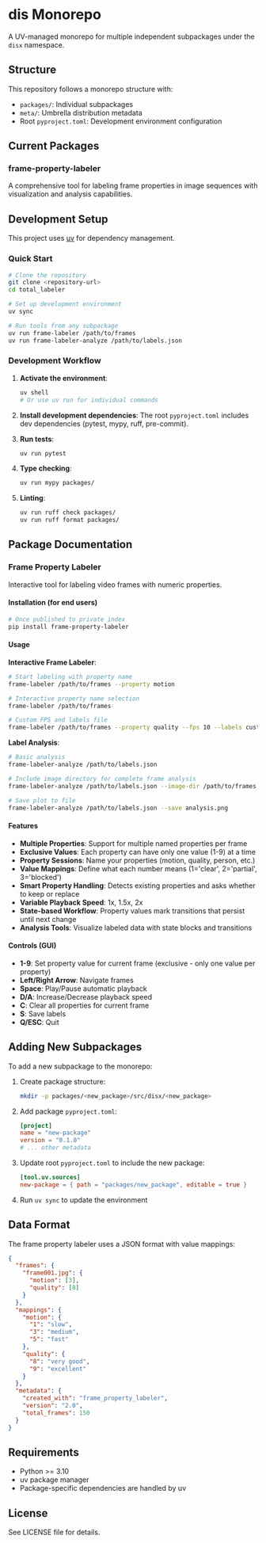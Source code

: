 # dis Monorepo

A UV-managed monorepo for multiple independent subpackages under the `disx` namespace.

## Structure

This repository follows a monorepo structure with:
- `packages/`: Individual subpackages
- `meta/`: Umbrella distribution metadata
- Root `pyproject.toml`: Development environment configuration

## Current Packages

### frame-property-labeler

A comprehensive tool for labeling frame properties in image sequences with visualization and analysis capabilities.

## Development Setup

This project uses [uv](https://docs.astral.sh/uv/) for dependency management. 

### Quick Start

```bash
# Clone the repository
git clone <repository-url>
cd total_labeler

# Set up development environment
uv sync

# Run tools from any subpackage
uv run frame-labeler /path/to/frames
uv run frame-labeler-analyze /path/to/labels.json
```

### Development Workflow

1. **Activate the environment**:
   ```bash
   uv shell
   # Or use uv run for individual commands
   ```

2. **Install development dependencies**:
   The root `pyproject.toml` includes dev dependencies (pytest, mypy, ruff, pre-commit).

3. **Run tests**:
   ```bash
   uv run pytest
   ```

4. **Type checking**:
   ```bash
   uv run mypy packages/
   ```

5. **Linting**:
   ```bash
   uv run ruff check packages/
   uv run ruff format packages/
   ```

## Package Documentation

### Frame Property Labeler

Interactive tool for labeling video frames with numeric properties.

#### Installation (for end users)

```bash
# Once published to private index
pip install frame-property-labeler
```

#### Usage

**Interactive Frame Labeler**:
```bash
# Start labeling with property name
frame-labeler /path/to/frames --property motion

# Interactive property name selection
frame-labeler /path/to/frames

# Custom FPS and labels file
frame-labeler /path/to/frames --property quality --fps 10 --labels custom_labels.json
```

**Label Analysis**:
```bash
# Basic analysis
frame-labeler-analyze /path/to/labels.json

# Include image directory for complete frame analysis
frame-labeler-analyze /path/to/labels.json --image-dir /path/to/frames

# Save plot to file
frame-labeler-analyze /path/to/labels.json --save analysis.png
```

#### Features

- **Multiple Properties**: Support for multiple named properties per frame
- **Exclusive Values**: Each property can have only one value (1-9) at a time
- **Property Sessions**: Name your properties (motion, quality, person, etc.)
- **Value Mappings**: Define what each number means (1='clear', 2='partial', 3='blocked')
- **Smart Property Handling**: Detects existing properties and asks whether to keep or replace
- **Variable Playback Speed**: 1x, 1.5x, 2x
- **State-based Workflow**: Property values mark transitions that persist until next change
- **Analysis Tools**: Visualize labeled data with state blocks and transitions

#### Controls (GUI)

- **1-9**: Set property value for current frame (exclusive - only one value per property)
- **Left/Right Arrow**: Navigate frames
- **Space**: Play/Pause automatic playback
- **D/A**: Increase/Decrease playback speed
- **C**: Clear all properties for current frame
- **S**: Save labels
- **Q/ESC**: Quit

## Adding New Subpackages

To add a new subpackage to the monorepo:

1. Create package structure:
   ```bash
   mkdir -p packages/<new_package>/src/disx/<new_package>
   ```

2. Add package `pyproject.toml`:
   ```toml
   [project]
   name = "new-package"
   version = "0.1.0"
   # ... other metadata
   ```

3. Update root `pyproject.toml` to include the new package:
   ```toml
   [tool.uv.sources]
   new-package = { path = "packages/new_package", editable = true }
   ```

4. Run `uv sync` to update the environment

## Data Format

The frame property labeler uses a JSON format with value mappings:

```json
{
  "frames": {
    "frame001.jpg": {
      "motion": [3],
      "quality": [8]
    }
  },
  "mappings": {
    "motion": {
      "1": "slow",
      "3": "medium",
      "5": "fast"
    },
    "quality": {
      "8": "very good",
      "9": "excellent"
    }
  },
  "metadata": {
    "created_with": "frame_property_labeler",
    "version": "2.0",
    "total_frames": 150
  }
}
```

## Requirements

- Python >= 3.10
- uv package manager
- Package-specific dependencies are handled by uv

## License

See LICENSE file for details.